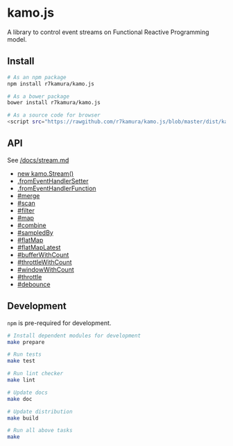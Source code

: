 # kamo.js
A library to control event streams on Functional Reactive Programming model.

## Install
```sh
# As an npm package
npm install r7kamura/kamo.js

# As a bower package
bower install r7kamura/kamo.js

# As a source code for browser
<script src="https://rawgithub.com/r7kamura/kamo.js/blob/master/dist/kamo.min.js"></script>
```

## API
See [/docs/stream.md](https://github.com/r7kamura/kamo.js/blob/master/doc/stream.md#new-kamostream)

* [new kamo.Stream()](https://github.com/r7kamura/kamo.js/blob/master/doc/stream.md#new-kamostream)
* [.fromEventHandlerSetter](https://github.com/r7kamura/kamo.js/blob/master/doc/stream.md#fromeventhandlersetterobject-string---stream)
* [.fromEventHandlerFunction](https://github.com/r7kamura/kamo.js/blob/master/doc/stream.md#fromeventhandlerfunction-object-string-any---stream)
* [#merge](https://github.com/r7kamura/kamo.js/blob/master/doc/stream.md#mergestream---stream)
* [#scan](https://github.com/r7kamura/kamo.js/blob/master/doc/stream.md#scanany-function-any-any---any---stream)
* [#filter](https://github.com/r7kamura/kamo.js/blob/master/doc/stream.md#filterfunction-any---boolean---stream)
* [#map](https://github.com/r7kamura/kamo.js/blob/master/doc/stream.md#mapfunction-any---any---stream)
* [#combine](https://github.com/r7kamura/kamo.js/blob/master/doc/stream.md#combinestream-function-any-any---any---stream)
* [#sampledBy](https://github.com/r7kamura/kamo.js/blob/master/doc/stream.md#sampledbystream-function-any-any---any---stream)
* [#flatMap](https://github.com/r7kamura/kamo.js/blob/master/doc/stream.md#flatmapfunction-any---stream---stream)
* [#flatMapLatest](https://github.com/r7kamura/kamo.js/blob/master/doc/stream.md#flatmaplatestfunction-any---stream---stream)
* [#bufferWithCount](https://github.com/r7kamura/kamo.js/blob/master/doc/stream.md#bufferwithcountintger---stream)
* [#throttleWithCount](https://github.com/r7kamura/kamo.js/blob/master/doc/stream.md#throttlewithcountintger---stream)
* [#windowWithCount](https://github.com/r7kamura/kamo.js/blob/master/doc/stream.md#windowwithcountintger---stream)
* [#throttle](https://github.com/r7kamura/kamo.js/blob/master/doc/stream.md#throttleinteger---stream)
* [#debounce](https://github.com/r7kamura/kamo.js/blob/master/doc/stream.md#debounceinteger---stream)

## Development
`npm` is pre-required for development.

```sh
# Install dependent modules for development
make prepare

# Run tests
make test

# Run lint checker
make lint

# Update docs
make doc

# Update distribution
make build

# Run all above tasks
make
```
